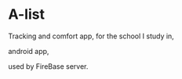 # A-list
Tracking and comfort app, for the school I study in,

android app,

used by FireBase server.
